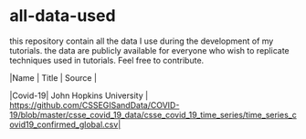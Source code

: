 # all-data-used
this repository contain all the data I use during the development of my tutorials. the data are publicly available for everyone who wish to replicate techniques used in tutorials. Feel free to contribute.

|Name   | Title | Source |

|Covid-19| John Hopkins University | https://github.com/CSSEGISandData/COVID-19/blob/master/csse_covid_19_data/csse_covid_19_time_series/time_series_covid19_confirmed_global.csv|
